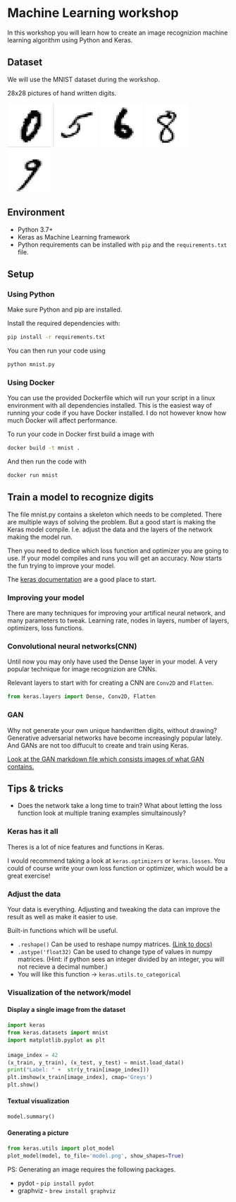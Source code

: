 # Machine Learning workshop

In this workshop you will learn how to create an image recognizion machine learning algorithm using Python and Keras.

## Dataset

We will use the MNIST dataset during the workshop.

28x28 pictures of hand written digits.

![0](./docs/imgs/0.jpg) ![5](./docs/imgs/5.jpg) ![6](./docs/imgs/6.jpg) ![8](./docs/imgs/8.jpg) ![9](./docs/imgs/9.jpg)

## Environment

- Python 3.7+
- Keras as Machine Learning framework
- Python requirements can be installed with `pip` and the `requirements.txt` file.

## Setup

### Using Python

Make sure Python and pip are installed.

Install the required dependencies with:

```bash
pip install -r requirements.txt
```

You can then run your code using

```bash
python mnist.py
```

### Using Docker

You can use the provided Dockerfile which will run your script in a linux environment with all dependencies installed. This is the easiest way of running your code if you have Docker installed. I do not however know how much Docker will affect performance.

To run your code in Docker first build a image with

```bash
docker build -t mnist .
```

And then run the code with

```bash
docker run mnist
```

## Train a model to recognize digits

The file mnist.py contains a skeleton which needs to be completed. There are multiple ways of solving the problem. But a good start is making the Keras model compile. I.e. adjust the data and the layers of the network making the model run.

Then you need to dedice which loss function and optimizer you are going to use. If your model compiles and runs you will get an accuracy. Now starts the fun trying to improve your model.

The [keras documentation](https://keras.io/#getting-started-30-seconds-to-keras) are a good place to start.

### Improving your model

There are many techniques for improving your artifical neural network, and many parameters to tweak. Learning rate, nodes in layers, number of layers, optimizers, loss functions.

### Convolutional neural networks(CNN)

Until now you may only have used the Dense layer in your model. A very popular technique for image recognizion are CNNs.

Relevant layers to start with for creating a CNN are `Conv2D` and `Flatten`.

```python
from keras.layers import Dense, Conv2D, Flatten
```

### GAN

Why not generate your own unique handwritten digits, without drawing? Generative adversarial networks have become increasingly popular lately. And GANs are not too diffucult to create and train using Keras.

[Look at the GAN markdown file which consists images of what GAN contains.](./docs/GAN.md)

## Tips & tricks

- Does the network take a long time to train? What about letting the loss function look at multiple traning examples simultainously?

### Keras has it all

Theres is a lot of nice features and functions in Keras.

I would recommend taking a look at `keras.optimizers` or `keras.losses`. You could of course write your own loss function or optimizer, which would be a great exercise!

### Adjust the data

Your data is everything. Adjusting and tweaking the data can improve the result as well as make it easier to use.

Built-in functions which will be useful.

- `.reshape()` Can be used to reshape numpy matrices. [(Link to docs)](https://docs.scipy.org/doc/numpy/reference/generated/numpy.reshape.html)
- `.astype('float32)` Can be used to change type of values in numpy matrices. (Hint: if python sees an integer divided by an integer, you will not recieve a decimal number.)
- You will like this function -> `keras.utils.to_categorical`

### Visualization of the network/model

#### Display a single image from the dataset

```python
import keras
from keras.datasets import mnist
import matplotlib.pyplot as plt

image_index = 42
(x_train, y_train), (x_test, y_test) = mnist.load_data()
print("Label: " +  str(y_train[image_index]))
plt.imshow(x_train[image_index], cmap='Greys')
plt.show()
```

#### Textual visualization

```python
model.summary()
```

#### Generating a picture

```python
from keras.utils import plot_model
plot_model(model, to_file='model.png', show_shapes=True)
```

PS: Generating an image requires the following packages.

- pydot - `pip install pydot`
- graphviz - `brew install graphviz`
